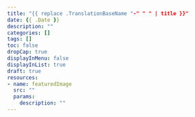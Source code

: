 ```yaml
---
title: "{{ replace .TranslationBaseName "-" " " | title }}"
date: {{ .Date }}
description: ""
categories: []
tags: []
toc: false
dropCap: true
displayInMenu: false
displayInList: true
draft: true
resources:
- name: featuredImage
  src: ""
  params:
    description: ""
---
```

